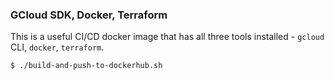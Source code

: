 ### GCloud SDK, Docker, Terraform
This is a useful CI/CD docker image that has all three tools installed - `gcloud` CLI, `docker`, `terraform`.

```
$ ./build-and-push-to-dockerhub.sh
```